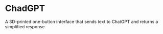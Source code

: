 # ChadGPT
A 3D-printed one-button interface that sends text to ChatGPT and returns a simplified response
